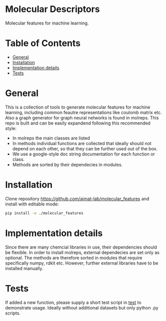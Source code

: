 # Molecular Descriptors

Molecular features for machine learning.

# Table of Contents
* [General](#general)
* [Installation](#installation)
* [Implementation details](#implementation-details)
* [Tests](#tests)
 

<a name="general"></a>
# General

This is a collection of tools to generate molecular features for machine learning, including common feautre representations like coulomb matrix etc. 
Also a graph generator for graph neural networks is found in molreps. This repo is built and can be easily expandend following this recommended style:
* In molreps the main classes are listed
* In methods individual functions are collected that ideally should not depend on each other, so that they can be further used out of the box.
* We use a google-style doc string documentation for each function or class.
* Methods are sorted by their dependecies in modules.


<a name="installation"></a>
# Installation

Clone repository https://github.com/aimat-lab/molecular_features and install with editable mode:

```bash
pip install -e ./molecular_features
```

<a name="implementation-details"></a>
# Implementation details

Since there are many chemcial libraries in use, their dependencies should be flexible. In order to install molreps, external dependecies are set only as optional.
The methods are therefore sorted in modules that require specifically numpy, rdkit etc. However, further external libraries have to be installed manually.

<a name="tests"></a>
# Tests

If added a new function, please supply a short test script in [test](/test) to demonstrate usage. Ideally without additional datasets but only python .py scripts.
